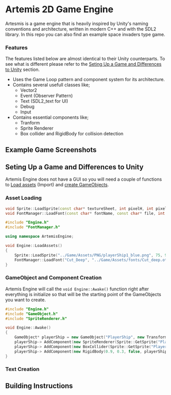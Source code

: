# Artemis 2D Game Engine

Artesmis is a game engine that is heavily inspired by Unity's naming conventions and architecture, written in modern C++ and with the SDL2 library.
In this repo you can also find an example space invaders type game.

### Features
The features listed below are almost identical to their Unity counterparts. To see what is different please refer to the [Seting Up a Game and Differences to Unity](#seting-up-a-game-and-differences-to-unity) section.

- Uses the Game Loop pattern and component system for its architecture.
- Contains several usefull classes like;
  - Vector2
  - Event (Observer Pattern)
  - Text (SDL2_text for UI)
  - Debug
  - Input
- Contains essential components like;
  - Tranform
  - Sprite Renderer
  - Box collider and RigidBody for collision detection

## Example Game Screenshots

## Seting Up a Game and Differences to Unity
Artemis Engine does not have a GUI so you will need a couple of functions to [Load assets](#asset-loading) (Import) and [create GameObjects](#gameobject-and-component-creation).

### Asset Loading
```cpp
void Sprite::LoadSprite(const char* textureSheet, int pixelH, int pixelW, std::string _name);
void FontManager::LoadFont(const char* fontName, const char* file, int fontSize);
```
```cpp
#include "Engine.h"
#include "FontManager.h"

using namespace ArtemisEngine;

void Engine::LoadAssets()
{
	Sprite::LoadSprite("../Game/Assets/PNG/playerShip1_blue.png", 75, 99, "Player");
	FontManager::LoadFont("Cut_Deep", "../Game/Assets/fonts/Cut_deep.otf", 20);
}
```

### GameObject and Component Creation
Artemis Engine will call the `void Engine::Awake()` function right after everything is initialize so that will be the starting point of the GameObjects you want to create.

```cpp
#include "Engine.h"
#include "GameObject.h"
#include "SpriteRenderer.h"

void Engine::Awake()
{
    GameObject* playerShip = new GameObject("PlayerShip", new Transform(new Vector2(0, -2.3), new Vector2(0.6, 0.6)));
    playerShip-> AddComponent(new SpriteRenderer(Sprite::GetSprite("Player")));
    playerShip-> AddComponent(new BoxCollider(Sprite::GetSprite("Player")));
    playerShip-> AddComponent(new RigidBody(0.9, 0.3, false, playerShip->GetComponent<BoxCollider>()));
}
```

### Text Creation

## Building Instructions
